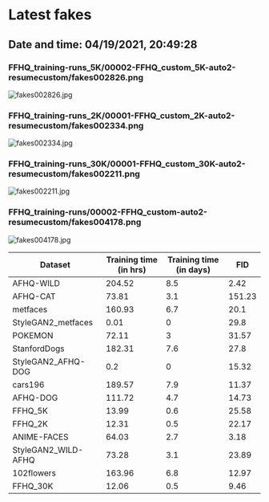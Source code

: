 # Latest fakes
## Date and time: 04/19/2021, 20:49:28
### FFHQ_training-runs_5K/00002-FFHQ_custom_5K-auto2-resumecustom/fakes002826.png
![fakes002826.jpg](https://i.ibb.co/qsnqkkY/7b132fbedebd.jpg "FFHQ_training-runs_5K/00002-FFHQ_custom_5K-auto2-resumecustom/fakes002826.png")

### FFHQ_training-runs_2K/00001-FFHQ_custom_2K-auto2-resumecustom/fakes002334.png
![fakes002334.jpg](https://i.ibb.co/T0fZzT2/8873b962166a.jpg "FFHQ_training-runs_2K/00001-FFHQ_custom_2K-auto2-resumecustom/fakes002334.png")

### FFHQ_training-runs_30K/00001-FFHQ_custom_30K-auto2-resumecustom/fakes002211.png
![fakes002211.jpg](https://i.ibb.co/zHMVtnq/e09a7dee17ce.jpg "FFHQ_training-runs_30K/00001-FFHQ_custom_30K-auto2-resumecustom/fakes002211.png")

### FFHQ_training-runs/00002-FFHQ_custom-auto2-resumecustom/fakes004178.png
![fakes004178.jpg](https://i.ibb.co/5hsYL6k/59a90e0de400.jpg "FFHQ_training-runs/00002-FFHQ_custom-auto2-resumecustom/fakes004178.png")

| Dataset             |   Training time (in hrs) |   Training time (in days) |    FID |
|---------------------|--------------------------|---------------------------|--------|
| AFHQ-WILD           |                   204.52 |                       8.5 |   2.42 |
| AFHQ-CAT            |                    73.81 |                       3.1 | 151.23 |
| metfaces            |                   160.93 |                       6.7 |  20.1  |
| StyleGAN2_metfaces  |                     0.01 |                       0   |  29.8  |
| POKEMON             |                    72.11 |                       3   |  31.57 |
| StanfordDogs        |                   182.31 |                       7.6 |  27.8  |
| StyleGAN2_AFHQ-DOG  |                     0.2  |                       0   |  15.32 |
| cars196             |                   189.57 |                       7.9 |  11.37 |
| AFHQ-DOG            |                   111.72 |                       4.7 |  14.73 |
| FFHQ_5K             |                    13.99 |                       0.6 |  25.58 |
| FFHQ_2K             |                    12.31 |                       0.5 |  22.17 |
| ANIME-FACES         |                    64.03 |                       2.7 |   3.18 |
| StyleGAN2_WILD-AFHQ |                    73.28 |                       3.1 |  23.89 |
| 102flowers          |                   163.96 |                       6.8 |  12.97 |
| FFHQ_30K            |                    12.06 |                       0.5 |   9.46 |